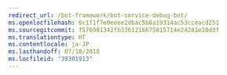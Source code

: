 ```yaml
---
redirect_url: /bot-framework/bot-service-debug-bot/
ms.openlocfilehash: 6c1f1f7e0eeee2dbac5b8a19314ac53cceacd251
ms.sourcegitcommit: f576981342fb3361216675815714e24281e20ddf
ms.translationtype: HT
ms.contentlocale: ja-JP
ms.lasthandoff: 07/18/2018
ms.locfileid: "39301913"
---
```

